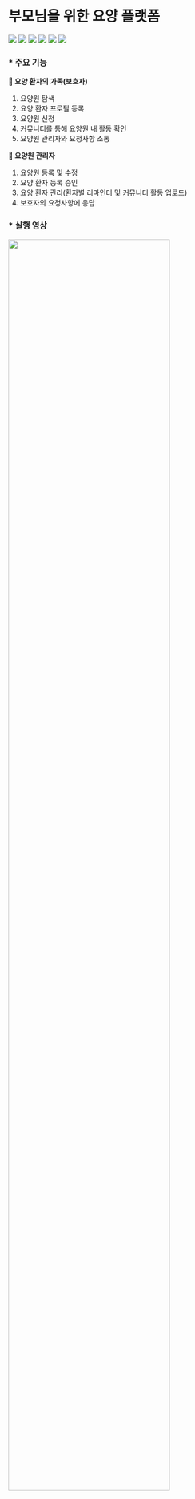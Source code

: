 # 부모님을 위한 요양 플랫폼
<img src="https://img.shields.io/badge/React JS-61DAFB?style=flat-square&logo=React&logoColor=white"/> <img src="https://img.shields.io/badge/CSS3-1572B6?style=flat-square&logo=CSS3&logoColor=white"/> <img src="https://img.shields.io/badge/JavaScript-F7DF1E?style=flat-square&logo=JavaScript&logoColor=white"/> <img src="https://img.shields.io/badge/Django REST framework-092E20?style=flat-square&logo=Django&logoColor=white"/> <img src="https://img.shields.io/badge/Amazon AWS-232F3E?style=flat-square&logo=Amazon AWS&logoColor=FF9900"/> <img src="https://img.shields.io/badge/Amazon S3-69A31?style=flat-square&logo=Amazon S3&logoColor=white"/>


### * 주요 기능
**🙍 요양 환자의 가족(보호자)**
1. 요양원 탐색
2. 요양 환자 프로필 등록
3. 요양원 신청
4. 커뮤니티를 통해 요양원 내 활동 확인
5. 요양원 관리자와 요청사항 소통

**🤵 요양원 관리자**
1. 요양원 등록 및 수정
2. 요양 환자 등록 승인
3. 요양 환자 관리(환자별 리마인더 및 커뮤니티 활동 업로드)
4. 보호자의 요청사항에 응답

### * 실행 영상
<img width="80%" src="https://user-images.githubusercontent.com/78192524/173223503-4c7da60a-4122-496f-8299-503ea4786709.gif"/>
